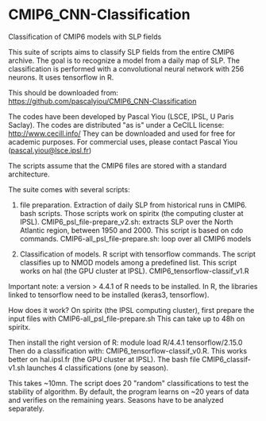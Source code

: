 # CMIP6_CNN-Classification
Classification of CMIP6 models with SLP fields

This suite of scripts aims to classify SLP fields from the entire CMIP6 archive. The goal is to recognize a model from a daily map of SLP. The classification is performed with a convolutional neural network with 256 neurons. It uses tensorflow in R.

This should be downloaded from: https://github.com/pascalyiou/CMIP6_CNN-Classification

The codes have been developed by Pascal Yiou (LSCE, IPSL, U Paris Saclay). The codes are distributed "as is" under a CeCILL license:
http://www.cecill.info/
They can be downloaded and used for free for academic purposes.
For commercial uses, please contact Pascal Yiou (pascal.yiou@lsce.ipsl.fr)

The scripts assume that the CMIP6 files are stored with a standard architecture.

The suite comes with several scripts:

1. file preparation. Extraction of daily SLP from historical runs in CMIP6. bash scripts. Those scripts work on spiritx (the computing cluster at IPSL).
CMIP6_psl_file-prepare_v2.sh: extracts SLP over the North Atlantic region, between 1950 and 2000. This script is based on cdo commands.
CMIP6-all_psl_file-prepare.sh: loop over all CMIP6 models

2. Classification of models. R script with tensorflow commands. The script classifies up to NMOD models among a predefined list. This script works on hal (the GPU cluster at IPSL).
CMIP6_tensorflow-classif_v1.R

Important note: a version > 4.4.1 of R needs to be installed. In R, the libraries linked to tensorflow need to be installed (keras3, tensorflow).

How does it work? On spiritx (the IPSL computing cluster), first prepare the input files with
CMIP6-all_psl_file-prepare.sh
This can take up to 48h on spiritx.

Then install the right version of R: module load R/4.4.1 tensorflow/2.15.0
Then do a classification with: CMIP6_tensorflow-classif_v0.R. This works better on hal.ipsl.fr (the GPU cluster at IPSL). The bash file CMIP6_classif-v1.sh launches 4 classifications (one by season).

This takes ~10mn. The script does 20 "random" classifications to test the stability of algorithm. By default, the program learns on ~20 years of data and verifies on the remaining years. Seasons have to be analyzed separately.
